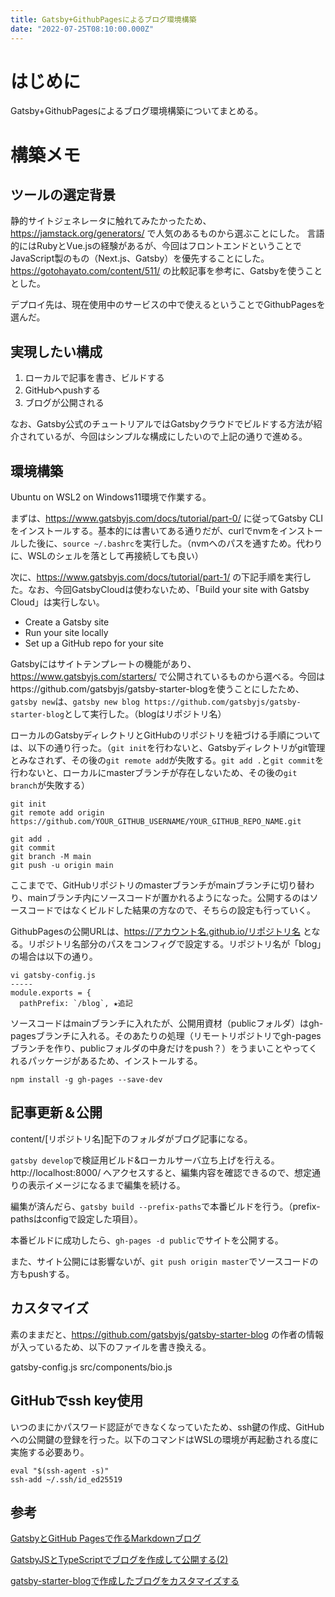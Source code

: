 ```yaml
---
title: Gatsby+GithubPagesによるブログ環境構築
date: "2022-07-25T08:10:00.000Z"
---
```


# はじめに
Gatsby+GithubPagesによるブログ環境構築についてまとめる。

# 構築メモ
## ツールの選定背景
静的サイトジェネレータに触れてみたかったため、https://jamstack.org/generators/ で人気のあるものから選ぶことにした。
言語的にはRubyとVue.jsの経験があるが、今回はフロントエンドということでJavaScript製のもの（Next.js、Gatsby）を優先することにした。https://gotohayato.com/content/511/  の比較記事を参考に、Gatsbyを使うこととした。

デプロイ先は、現在使用中のサービスの中で使えるということでGithubPagesを選んだ。

## 実現したい構成
1. ローカルで記事を書き、ビルドする
1. GitHubへpushする
1. ブログが公開される

なお、Gatsby公式のチュートリアルではGatsbyクラウドでビルドする方法が紹介されているが、今回はシンプルな構成にしたいので上記の通りで進める。

## 環境構築
Ubuntu on WSL2 on Windows11環境で作業する。

まずは、https://www.gatsbyjs.com/docs/tutorial/part-0/ に従ってGatsby CLIをインストールする。基本的には書いてある通りだが、curlでnvmをインストールした後に、`source ~/.bashrc`を実行した。（nvmへのパスを通すため。代わりに、WSLのシェルを落として再接続しても良い）

次に、https://www.gatsbyjs.com/docs/tutorial/part-1/ の下記手順を実行した。なお、今回GatsbyCloudは使わないため、「Build your site with Gatsby Cloud」は実行しない。

- Create a Gatsby site
- Run your site locally
- Set up a GitHub repo for your site

Gatsbyにはサイトテンプレートの機能があり、https://www.gatsbyjs.com/starters/ で公開されているものから選べる。今回はhttps://github.com/gatsbyjs/gatsby-starter-blogを使うことにしたため、`gatsby new`は、`gatsby new blog https://github.com/gatsbyjs/gatsby-starter-blog`として実行した。（blogはリポジトリ名）

ローカルのGatsbyディレクトリとGitHubのリポジトリを紐づける手順については、以下の通り行った。（`git init`を行わないと、Gatsbyディレクトリがgit管理とみなされず、その後の`git remote add`が失敗する。`git add .`と`git commit`を行わないと、ローカルにmasterブランチが存在しないため、その後の`git branch`が失敗する）

```
git init
git remote add origin https://github.com/YOUR_GITHUB_USERNAME/YOUR_GITHUB_REPO_NAME.git

git add .
git commit
git branch -M main
git push -u origin main
```

ここまでで、GitHubリポジトリのmasterブランチがmainブランチに切り替わり、mainブランチ内にソースコードが置かれるようになった。公開するのはソースコードではなくビルドした結果の方なので、そちらの設定も行っていく。

GithubPagesの公開URLは、https://アカウント名.github.io/リポジトリ名 となる。リポジトリ名部分のパスをコンフィグで設定する。リポジトリ名が「blog」の場合は以下の通り。

```
vi gatsby-config.js
-----
module.exports = {
  pathPrefix: `/blog`, ★追記
```

ソースコードはmainブランチに入れたが、公開用資材（publicフォルダ）はgh-pagesブランチに入れる。そのあたりの処理（リモートリポジトリでgh-pagesブランチを作り、publicフォルダの中身だけをpush？）をうまいことやってくれるパッケージがあるため、インストールする。
```
npm install -g gh-pages --save-dev
```

## 記事更新＆公開

content/[リポジトリ名]配下のフォルダがブログ記事になる。

`gatsby develop`で検証用ビルド&ローカルサーバ立ち上げを行える。http://localhost:8000/ へアクセスすると、編集内容を確認できるので、想定通りの表示イメージになるまで編集を続ける。

編集が済んだら、`gatsby build --prefix-paths`で本番ビルドを行う。（prefix-pathsはconfigで設定した項目）。

本番ビルドに成功したら、`gh-pages -d public`でサイトを公開する。

また、サイト公開には影響ないが、`git push origin master`でソースコードの方もpushする。

## カスタマイズ
素のままだと、https://github.com/gatsbyjs/gatsby-starter-blog の作者の情報が入っているため、以下のファイルを書き換える。

gatsby-config.js
src/components/bio.js


## GitHubでssh key使用

いつのまにかパスワード認証ができなくなっていたため、ssh鍵の作成、GitHubへの公開鍵の登録を行った。以下のコマンドはWSLの環境が再起動される度に実施する必要あり。

```
eval "$(ssh-agent -s)"
ssh-add ~/.ssh/id_ed25519
```


## 参考
[GatsbyとGitHub Pagesで作るMarkdownブログ](https://kanamesasaki.github.io/blog/20220124-gatsby-blog/)

[GatsbyJSとTypeScriptでブログを作成して公開する(2)](https://kohsuk.tech/2020/11/25/)

[gatsby-starter-blogで作成したブログをカスタマイズする](https://crimsonality.net/gatsby/customize-practice/)
